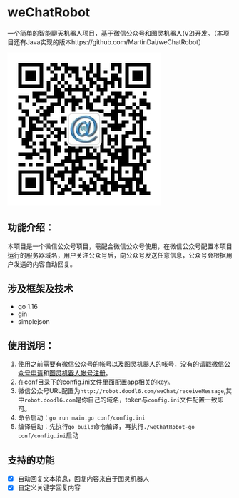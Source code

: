 # weChatRobot
一个简单的智能聊天机器人项目，基于微信公众号和图灵机器人(V2)开发。（本项目还有Java实现的版本https://github.com/MartinDai/weChatRobot）

![qrcode](static/images/qrcode.jpg "扫码关注，体验智能机器人")

## 功能介绍：
  本项目是一个微信公众号项目，需配合微信公众号使用，在微信公众号配置本项目运行的服务器域名，用户关注公众号后，向公众号发送任意信息，公众号会根据用户发送的内容自动回复。
  
## 涉及框架及技术
+ go 1.16
+ gin
+ simplejson

## 使用说明：
1. 使用之前需要有微信公众号的帐号以及图灵机器人的帐号，没有的请戳[微信公众号申请](https://mp.weixin.qq.com/cgi-bin/readtemplate?t=register/step1_tmpl&lang=zh_CN)和[图灵机器人帐号注册](http://tuling123.com/register/email.jhtml)。
2. 在conf目录下的config.ini文件里面配置app相关的key。
3. 微信公众号URL配置为`http://robot.doodl6.com/weChat/receiveMessage`,其中`robot.doodl6.com`是你自己的域名，token与`config.ini`文件配置一致即可。
4. 命令启动：`go run main.go conf/config.ini`
5. 编译启动：先执行`go build`命令编译，再执行`./weChatRobot-go conf/config.ini`启动

## 支持的功能
* [x] 自动回复文本消息，回复内容来自于图灵机器人
* [x] 自定义关键字回复内容
